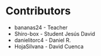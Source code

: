 Contributors
============

- bananas24     - Teacher
- Shiro-box     - Student Jesús David
- danielitorc4  - Daniel R.
- HojaSilvana   - David Cuenca
